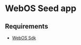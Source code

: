 WebOS Seed app
==============

## Requirements
- [WebOS Sdk](http://webostv.developer.lge.com/sdk/install-instructions/installing-sdk/)